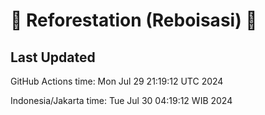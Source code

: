 
# 🌳 Reforestation (Reboisasi) 🌲

## Last Updated

GitHub Actions time: Mon Jul 29 21:19:12 UTC 2024

Indonesia/Jakarta time: Tue Jul 30 04:19:12 WIB 2024
